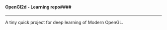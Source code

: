 #### OpenGl2d - Learning repo####

-----------------------------------------------------

A tiny quick project for deep learning of Modern OpenGL.